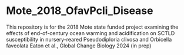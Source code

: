 # Mote_2018_OfavPcli_Disease
This repository is for the 2018 Mote state funded project examining the effects of end-of-century ocean warming and acidification on SCTLD susceptibility in nursery-reared Pseudodiploria clivosa and Orbicella faveolata
Eaton et al., Global Change Biology 2024 (in prep)
